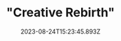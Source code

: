 ---
layout: post
title: '"Creative Rebirth"'
date: 2023-08-24T15:23:45.893Z
number: 66
artist_name: "Patrick Wolf"
album_name: "Night Safari EP"
cover_image: "assets/img/records/66.jpg"
cover_caption: "Patrick Wolf is an artist who has fascinated me since his debut, Lycanthropy, in 2003. Almost as much stylistically as musically. With every album he seems to reinvent himself but while keeping the essence that makes him Patrick Wolf"
year: 2022
spotify: 
host: Laura Graham
#score: 1
#eventbrite: ""
#photo: ""
#thumbnail: ""
---